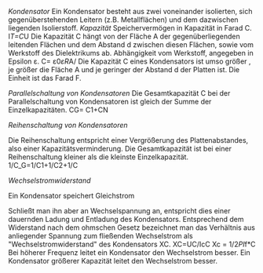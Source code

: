 _Kondensator_
Ein Kondensator besteht aus zwei voneinander isolierten, sich gegenüberstehenden Leitern (z.B. Metallflächen) und dem dazwischen liegenden Isolierstoff.
*Kapazität*
Speichervermögen in Kapazität in Farad C.
I*T=C*U
Die Kapazität C hängt von der Fläche A der gegenüberliegenden leitenden Flächen und dem Abstand d zwischen diesen Flächen, sowie vom Werkstoff des Dielektrikums ab. Abhängigkeit vom Werkstoff, angegeben in Epsilon ε.  C= ε0*εR*A/
Die Kapazität C eines Kondensators ist umso größer , je größer die Fläche A und je geringer der Abstand d der Platten ist. Die Einheit ist das Farad F.

*Parallelschaltung von Kondensatoren*
Die Gesamtkapazität C bei der Parallelschaltung von Kondensatoren ist gleich der Summe der Einzelkapazitäten.
CG= C1+CN

*Reihenschaltung von Kondensatoren*

Die Reihenschaltung entspricht einer Vergrößerung des Plattenabstandes, also einer Kapazitätsverminderung.
Die Gesamtkapazität ist bei einer Reihenschaltung kleiner als die kleinste Einzelkapazität.
1/C_G=1/C1+1/C2+1/C 

*Wechselstromwiderstand*

Ein Kondensator speichert Gleichstrom

Schließt man ihn aber an Wechselspannung an, entspricht dies einer dauernden Ladung und Entladung des Kondensators.
Entsprechend dem Widerstand nach dem ohmschen Gesetz bezeichnet man das Verhältnis aus anliegender Spannung zum fließenden Wechselstrom als "Wechselstromwiderstand" des Kondensators XC.
XC=UC/IcC
Xc = 1/2*PI*f*C
 Bei höherer Frequenz leitet ein Kondensator den Wechselstrom besser. Ein Kondensator größerer Kapazität leitet den Wechselstrom besser.




